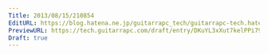 ```yaml
---
Title: 2013/08/15/210854
EditURL: https://blog.hatena.ne.jp/guitarrapc_tech/guitarrapc-tech.hatenablog.com/atom/entry/6802418398340959973
PreviewURL: https://tech.guitarrapc.com/draft/entry/DKuYL3xXut7kelPPi7903ck-zeU
Draft: true
---
```



